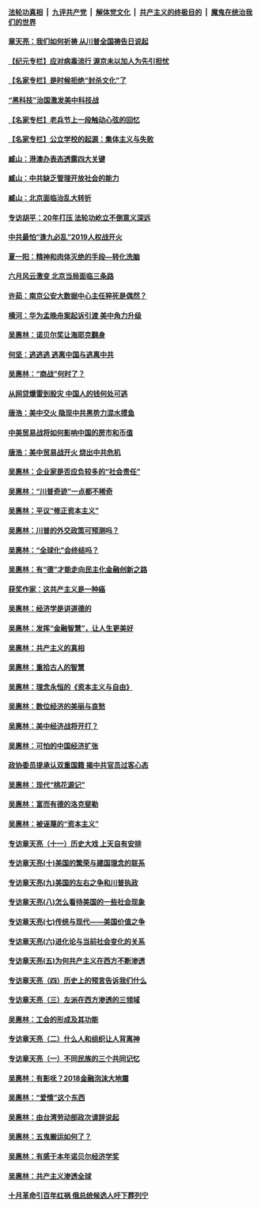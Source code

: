 

####  [法轮功真相](../../../../basic/blob/master/README.md?t=06260331) &nbsp;|&nbsp; [九评共产党](../../../../9ping.md/blob/master/README.md?t=06260331) &nbsp;|&nbsp; [解体党文化](../../../../jtdwh.md/blob/master/README.md?t=06260331)  &nbsp;|&nbsp; [共产主义的终极目的](../../../../gczydzjmd.md/blob/master/README.md?t=06260331) &nbsp;|&nbsp; [魔鬼在统治我们的世界](../../../../mgztzwmdsj.md/blob/master/README.md?t=06260331) 

#### [章天亮：我们如何祈祷 从川普全国祷告日说起](../pages/nsc423/n11944627.md?t=06260331) 

#### [【纪元专栏】应对病毒流行 渥京未以加人为先引担忧](../pages/nsc423/n11875714.md?t=06260331) 

#### [【名家专栏】是时候拒绝“封杀文化”了](../pages/nsc423/n11814093.md?t=06260331) 

#### [“黑科技”治国激发美中科技战](../pages/nsc423/n11638056.md?t=06260331) 

#### [【名家专栏】老兵节上一段触动心弦的回忆](../pages/nsc423/n11646016.md?t=06260331) 

#### [【名家专栏】公立学校的起源：集体主义与失败](../pages/nsc423/n11601833.md?t=06260331) 

#### [臧山：港澳办表态透露四大关键](../pages/nsc423/n11421628.md?t=06260331) 

#### [臧山：中共缺乏管理开放社会的能力](../pages/nsc423/n11407457.md?t=06260331) 

#### [臧山：北京面临治乱大转折](../pages/nsc423/n11406895.md?t=06260331) 

#### [专访胡平：20年打压 法轮功屹立不倒意义深远](../pages/nsc423/n11398800.md?t=06260331) 

#### [中共最怕“逢九必乱”2019人权战开火](../pages/nsc423/n11385248.md?t=06260331) 

#### [夏一阳：精神和肉体灭绝的手段—转化洗脑](../pages/nsc423/n11368250.md?t=06260331) 

#### [六月风云激变 北京当局面临三条路](../pages/nsc423/n11313668.md?t=06260331) 

#### [许茹：南京公安大数据中心主任猝死是偶然？](../pages/nsc423/n11064744.md?t=06260331) 

#### [横河：华为孟晚舟案起诉引渡 美中角力升级](../pages/nsc423/n11027230.md?t=06260331) 

#### [吴惠林：诺贝尔奖让海耶克翻身](../pages/nsc423/n10890049.md?t=06260331) 

#### [何坚：逃逃逃 逃离中国与逃离中共](../pages/nsc423/n10592891.md?t=06260331) 

#### [吴惠林：“商战”何时了？](../pages/nsc423/n10573558.md?t=06260331) 

#### [从网贷爆雷到股灾 中国人的钱何处可逃](../pages/nsc423/n10572800.md?t=06260331) 

#### [唐浩：美中交火 隐现中共黑势力混水摸鱼](../pages/nsc423/n10544040.md?t=06260331) 

#### [中美贸易战将如何影响中国的房市和币值](../pages/nsc423/n10543697.md?t=06260331) 

#### [唐浩：美中贸易战开火 烧出中共危机](../pages/nsc423/n10540126.md?t=06260331) 

#### [吴惠林：企业家是否应负较多的“社会责任”](../pages/nsc423/n10535022.md?t=06260331) 

#### [吴惠林：“川普奇迹”一点都不稀奇](../pages/nsc423/n10512808.md?t=06260331) 

#### [吴惠林：平议“修正资本主义”](../pages/nsc423/n10495724.md?t=06260331) 

#### [吴惠林：川普的外交政策可预测吗？](../pages/nsc423/n10462387.md?t=06260331) 

#### [吴惠林：“全球化”会终结吗？](../pages/nsc423/n10452838.md?t=06260331) 

#### [吴惠林：有“德”才能走向民主化金融创新之路](../pages/nsc423/n10432292.md?t=06260331) 

#### [获奖作家：这共产主义是一种癌](../pages/nsc423/n10431541.md?t=06260331) 

#### [吴惠林：经济学是讲道德的](../pages/nsc423/n10398014.md?t=06260331) 

#### [吴惠林：发挥“金融智慧”，让人生更美好](../pages/nsc423/n10375019.md?t=06260331) 

#### [吴惠林：共产主义的真相](../pages/nsc423/n10351394.md?t=06260331) 

#### [吴惠林：重拾古人的智慧](../pages/nsc423/n10337691.md?t=06260331) 

#### [吴惠林：理念永恒的《资本主义与自由》](../pages/nsc423/n10316274.md?t=06260331) 

#### [吴惠林：数位经济的美丽与哀愁](../pages/nsc423/n10292946.md?t=06260331) 

#### [吴惠林：美中经济战将开打？](../pages/nsc423/n10258825.md?t=06260331) 

#### [吴惠林：可怕的中国经济扩张](../pages/nsc423/n10219147.md?t=06260331) 

#### [政协委员提承认双重国籍 揭中共官员过客心态](../pages/nsc423/n10208809.md?t=06260331) 

#### [吴惠林：现代“桃花源记”](../pages/nsc423/n10185234.md?t=06260331) 

#### [吴惠林：富而有德的洛克斐勒](../pages/nsc423/n10142264.md?t=06260331) 

#### [吴惠林：被诬蔑的“资本主义”](../pages/nsc423/n10124816.md?t=06260331) 

#### [专访章天亮（十一）历史大戏 上天自有安排](../pages/nsc423/n10094905.md?t=06260331) 

#### [专访章天亮(十)美国的繁荣与建国理念的联系](../pages/nsc423/n10094899.md?t=06260331) 

#### [专访章天亮(九)美国的左右之争和川普执政](../pages/nsc423/n10094889.md?t=06260331) 

#### [专访章天亮(八)怎么看待美国的一些社会现象](../pages/nsc423/n10094857.md?t=06260331) 

#### [专访章天亮(七)传统与现代——美国价值之争](../pages/nsc423/n10093140.md?t=06260331) 

#### [专访章天亮(六)进化论与当前社会变化的关系](../pages/nsc423/n10092036.md?t=06260331) 

#### [专访章天亮(五)为何共产主义在西方不断渗透](../pages/nsc423/n10083620.md?t=06260331) 

#### [专访章天亮（四）历史上的预言告诉我们什么](../pages/nsc423/n10083606.md?t=06260331) 

#### [专访章天亮（三）左派在西方渗透的三领域](../pages/nsc423/n10081115.md?t=06260331) 

#### [吴惠林：工会的形成及其功能](../pages/nsc423/n10080633.md?t=06260331) 

#### [专访章天亮（二）什么人和组织让人背离神](../pages/nsc423/n10076637.md?t=06260331) 

#### [专访章天亮（一）不同民族的三个共同记忆](../pages/nsc423/n10074188.md?t=06260331) 

#### [吴惠林：有影呒？2018金融泡沫大地震](../pages/nsc423/n10040534.md?t=06260331) 

#### [吴惠林：“爱情”这个东西](../pages/nsc423/n10019423.md?t=06260331) 

#### [吴惠林：由台湾劳动部政次请辞说起](../pages/nsc423/n9979679.md?t=06260331) 

#### [吴惠林：五鬼搬运如何了？](../pages/nsc423/n9925338.md?t=06260331) 

#### [吴惠林：有感于本年诺贝尔经济学奖](../pages/nsc423/n9871883.md?t=06260331) 

#### [吴惠林：共产主义渗透全球](../pages/nsc423/n9812748.md?t=06260331) 

#### [十月革命引百年红祸 俄总统候选人吁下葬列宁](../pages/nsc423/n9810182.md?t=06260331) 

